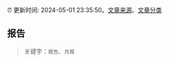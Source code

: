 :alarm_clock: 更新时间: 2024-05-01 23:35:50。[文章来源](/README.md)、[文章分类](/TAGS.md)

## 报告


> 关键字：`报告`、`月报`



